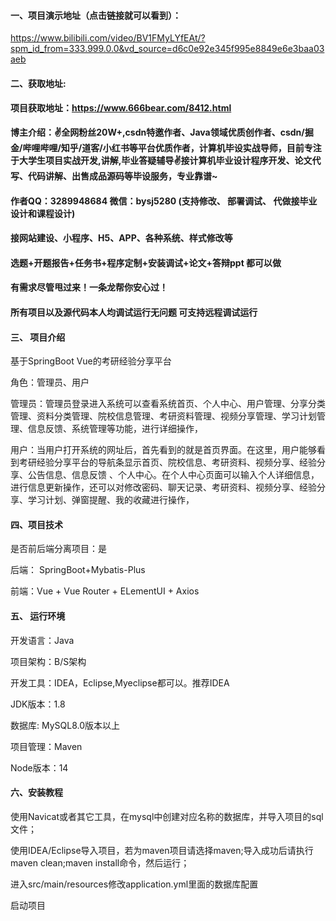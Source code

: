 #### 一、项目演示地址（点击链接就可以看到）：

https://www.bilibili.com/video/BV1FMyLYfEAt/?spm_id_from=333.999.0.0&vd_source=d6c0e92e345f995e8849e6e3baa03aeb
#### 二、获取地址:

#### 项目获取地址：https://www.666bear.com/8412.html

**博主介绍：✌全网粉丝20W+,csdn特邀作者、Java领域优质创作者、csdn/掘金/哔哩哔哩/知乎/道客/小红书等平台优质作者，计算机毕设实战导师，目前专注于大学生项目实战开发,讲解,毕业答疑辅导✌接计算机毕业设计程序开发、论文代写、代码讲解、出售成品源码等毕设服务，专业靠谱~**

#### 作者QQ：3289948684 微信：bysj5280 (支持修改、 部署调试、 代做接毕业设计和课程设计)

#### 接网站建设、小程序、H5、APP、各种系统、样式修改等

#### 选题+开题报告+任务书+程序定制+安装调试+论文+答辩ppt 都可以做

#### 有需求尽管甩过来！一条龙帮你安心过！

#### 所有项目以及源代码本人均调试运行无问题 可支持远程调试运行


#### 三、 项目介绍

基于SpringBoot Vue的考研经验分享平台

角色：管理员、用户

 

管理员：管理员登录进入系统可以查看系统首页、个人中心、用户管理、分享分类管理、资料分类管理、院校信息管理、考研资料管理、视频分享管理、学习计划管理、信息反馈、系统管理等功能，进行详细操作，

用户：当用户打开系统的网址后，首先看到的就是首页界面。在这里，用户能够看到考研经验分享平台的导航条显示首页、院校信息、考研资料、视频分享、经验分享、公告信息、信息反馈 、个人中心。在个人中心页面可以输入个人详细信息，进行信息更新操作，还可以对修改密码、聊天记录、考研资料、视频分享、经验分享、学习计划、弹窗提醒、我的收藏进行操作，

#### 四、项目技术

是否前后端分离项目：是

后端： SpringBoot+Mybatis-Plus

前端：Vue + Vue Router + ELementUI + Axios

#### 五、 运行环境

开发语言：Java

项目架构：B/S架构

开发工具：IDEA，Eclipse,Myeclipse都可以。推荐IDEA

JDK版本：1.8

数据库: MySQL8.0版本以上

项目管理：Maven

Node版本：14



#### 六、安装教程

使用Navicat或者其它工具，在mysql中创建对应名称的数据库，并导入项目的sql文件；

使用IDEA/Eclipse导入项目，若为maven项目请选择maven;导入成功后请执行maven clean;maven install命令，然后运行；

进入src/main/resources修改application.yml里面的数据库配置

启动项目

